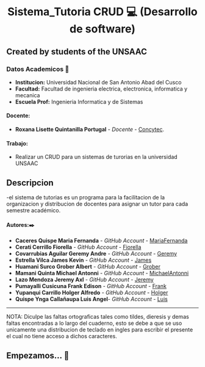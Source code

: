 # **<center> Sistema_Tutoria CRUD 💻 (Desarrollo de software) </center>**

## Created by students of the UNSAAC

### Datos Academicos 📖

- **Institucion:** Universidad Nacional de San Antonio Abad del Cusco
- **Facultad:** Facultad de ingenieria electrica, electronica, informatica y mecanica
- **Escuela Prof:** Ingenieria Informatica y de Sistemas

#### Docente:

- **Roxana Lisette Quintanilla Portugal** - _Docente_ - [Concytec](http://directorio.concytec.gob.pe/appDirectorioCTI/VerDatosInvestigador.do;jsessionid=a64a00668b861c4a52fdead99791?id_investigador=40930).

#### Trabajo:

- Realizar un CRUD para un sistemas de turorias en la universidad UNSAAC

## Descripcion
-el sistema de tutorias es un programa para la facilitacion de la organizacion y distribucion de docentes para asignar un tutor para cada semestre académico.

#### Autores:✒️

- **Caceres Quispe Maria Fernanda** - _GitHub Account_ - [MariaFernanda](https://github.com/MariaFernandaCaceres)
- **Cerati Cerrillo Fiorella** - _GitHub Account_ - [Fiorella](https://github.com/Fiorella2919)
- **Covarrubias Aguilar Geremy Andre** - _GitHub Account_ - [Geremy](https://github.com/Geremy-Andre)
- **Estrella Vilca James Kevin** - _GitHub Account_ - [James](https://github.com/JamesKevinStar)
- **Huamani Surco Grober Albert** - _GitHub Account_ - [Grober](https://github.com/Grober976)
- **Mamani Quinta Michael Antonni** - _GitHub Account_ - [MichaelAntonni](https://github.com/Michael-Antonni)
- **Lazo Mendoza Jeremy Axl** - _GitHub Account_ - [Jeremy](https://github.com/Jeremylazm)
- **Pumayalli Cusicuna Frank Edison** - _GitHub Account_ - [Frank](https://github.com/frankpumacusi)
- **Yupanqui Carrillo Holger Alfredo** - _GitHub Account_ - [Holger](https://github.com/holgeryc)
- **Quispe Ynga Callañaupa Luis Angel**- _GitHub Account_ - [Luis](https://github.com/luis1128)
---

NOTA: Diculpe las faltas ortograficas tales como tildes, dieresis y demas faltas encontradas a lo largo del cuaderno, esto se debe a que se uso unicamente una distribucion de teclado en ingles para escribir el presente el cual no tiene acceso a dichos caracteres.

## Empezamos... 🚀

